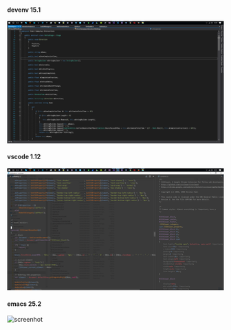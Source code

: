 #### devenv 15.1

![screenhot](https://raw.githubusercontent.com/miled/editors.cfg/master/devenv.png)

#### vscode 1.12

![screenhot](https://raw.githubusercontent.com/miled/editors.cfg/master/vscode.png)

#### emacs 25.2

![screenhot](https://raw.githubusercontent.com/miled/editors.cfg/master/screenshot.png)
